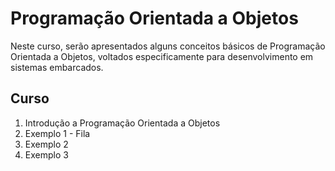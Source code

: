 # Programação Orientada a Objetos
Neste curso, serão apresentados alguns conceitos básicos de Programação Orientada a Objetos, voltados especificamente para desenvolvimento em sistemas embarcados.

## Curso
1. Introdução a Programação Orientada a Objetos
2. Exemplo 1 - Fila
3. Exemplo 2
4. Exemplo 3

